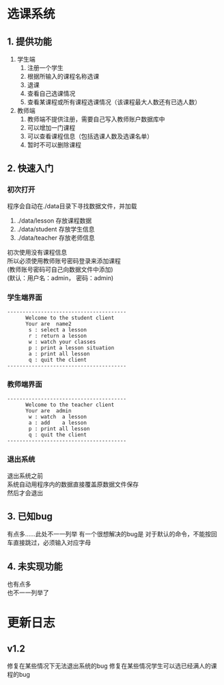 # 选课系统

## 1. 提供功能
1. 学生端
    1. 注册一个学生
    2. 根据所输入的课程名称选课
    3. 退课
    4. 查看自己选课情况
    5. 查看某课程或所有课程选课情况（该课程最大人数还有已选人数）
2. 教师端
    1. 教师端不提供注册，需要自己写入教师账户数据库中
    2. 可以增加一门课程
    3. 可以查看课程信息（包括选课人数及选课名单）
    4. 暂时不可以删除课程

## 2. 快速入门
### 初次打开
程序会自动在./data目录下寻找数据文件，并加载 
1. ./data/lesson 存放课程数据
2. ./data/student 存放学生信息
3. ./data/teacher 存放老师信息

初次使用没有课程信息  
所以必须使用教师账号密码登录来添加课程  
(教师账号密码可自己向数据文件中添加)  
(默认：用户名：admin， 密码：admin)

### 学生端界面
```
---------------------------------------
      Welcome to the student client
      Your are  name2
       s : select a lesson
       r : return a lesson
       w : watch your classes
       p : print a lesson situation
       a : print all lesson
       q : quit the client
---------------------------------------
```
### 教师端界面
```
---------------------------------------
      Welcome to the teacher client
      Your are  admin
       w : watch  a lesson
       a : add    a lesson
       p : print all lesson
       q : quit the client
---------------------------------------
```

### 退出系统
退出系统之前   
系统自动用程序内的数据直接覆盖原数据文件保存    
然后才会退出

## 3. 已知bug
有点多……此处不一一列举
有一个很想解决的bug是
对于默认的命令，不能按回车直接跳过，必须输入对应字母

## 4. 未实现功能
也有点多   
也不一一列举了   


# 更新日志

## v1.2    
修复在某些情况下无法退出系统的bug
修复在某些情况学生可以选已经满人的课程的bug
